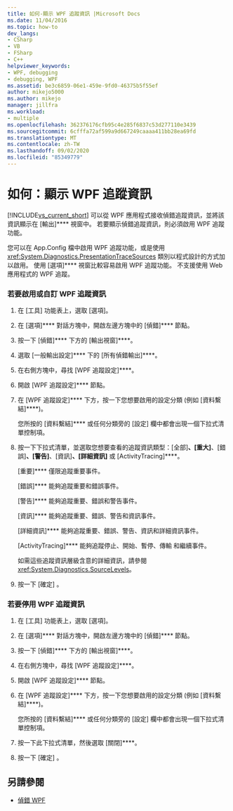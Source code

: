```yaml
---
title: 如何-顯示 WPF 追蹤資訊 |Microsoft Docs
ms.date: 11/04/2016
ms.topic: how-to
dev_langs:
- CSharp
- VB
- FSharp
- C++
helpviewer_keywords:
- WPF, debugging
- debugging, WPF
ms.assetid: be3c6859-06e1-459e-9fd0-46375b5f55ef
author: mikejo5000
ms.author: mikejo
manager: jillfra
ms.workload:
- multiple
ms.openlocfilehash: 362376176cfb95c4e285f6837c53d277110e3439
ms.sourcegitcommit: 6cfffa72af599a9d667249caaaa411bb28ea69fd
ms.translationtype: MT
ms.contentlocale: zh-TW
ms.lasthandoff: 09/02/2020
ms.locfileid: "85349779"
---
```

# <a name="how-to-display-wpf-trace-information"></a>如何：顯示 WPF 追蹤資訊
[!INCLUDE[vs_current_short](../code-quality/includes/vs_current_short_md.md)] 可以從 WPF 應用程式接收偵錯追蹤資訊，並將該資訊顯示在 [輸出]**** 視窗中。 若要顯示偵錯追蹤資訊，則必須啟用 WPF 追蹤功能。

 您可以在 App.Config 檔中啟用 WPF 追蹤功能，或是使用 <xref:System.Diagnostics.PresentationTraceSources> 類別以程式設計的方式加以啟用。 使用 [選項]**** 視窗比較容易啟用 WPF 追蹤功能。 不支援使用 Web 應用程式的 WPF 追蹤。

### <a name="to-enable-or-customize-wpf-trace-information"></a>若要啟用或自訂 WPF 追蹤資訊

1. 在 [工具] 功能表上，選取 [選項]。

2. 在 [選項]**** 對話方塊中，開啟左邊方塊中的 [偵錯]**** 節點。

3. 按一下 [偵錯]**** 下方的 [輸出視窗]****。

4. 選取 [一般輸出設定]**** 下的 [所有偵錯輸出]****。

5. 在右側方塊中，尋找 [WPF 追蹤設定]****。

6. 開啟 [WPF 追蹤設定]**** 節點。

7. 在 [WPF 追蹤設定]**** 下方，按一下您想要啟用的設定分類 (例如 [資料繫結]****)。

     您所按的 [資料繫結]**** 或任何分類旁的 [設定] 欄中都會出現一個下拉式清單控制項。

8. 按一下下拉式清單，並選取您想要查看的追蹤資訊類型：[全部]****、[重大]****、[錯誤]****、[警告]****、[資訊]****、[詳細資訊]**** 或 [ActivityTracing]****。

     [重要]**** 僅限追蹤重要事件。

     [錯誤]**** 能夠追蹤重要和錯誤事件。

     [警告]**** 能夠追蹤重要、錯誤和警告事件。

     [資訊]**** 能夠追蹤重要、錯誤、警告和資訊事件。

     [詳細資訊]**** 能夠追蹤重要、錯誤、警告、資訊和詳細資訊事件。

     [ActivityTracing]**** 能夠追蹤停止、開始、暫停、傳輸 和繼續事件。

     如需這些追蹤資訊層級含意的詳細資訊，請參閱 <xref:System.Diagnostics.SourceLevels>。

9. 按一下 [確定]  。

### <a name="to-disable-wpf-trace-information"></a>若要停用 WPF 追蹤資訊

1. 在 [工具] 功能表上，選取 [選項]。

2. 在 [選項]**** 對話方塊中，開啟左邊方塊中的 [偵錯]**** 節點。

3. 按一下 [偵錯]**** 下方的 [輸出視窗]****。

4. 在右側方塊中，尋找 [WPF 追蹤設定]****。

5. 開啟 [WPF 追蹤設定]**** 節點。

6. 在 [WPF 追蹤設定]**** 下方，按一下您想要啟用的設定分類 (例如 [資料繫結]****)。

     您所按的 [資料繫結]**** 或任何分類旁的 [設定] 欄中都會出現一個下拉式清單控制項。

7. 按一下此下拉式清單，然後選取 [關閉]****。

8. 按一下 [確定]  。

## <a name="see-also"></a>另請參閱
- [偵錯 WPF](../debugger/debugging-wpf.md)